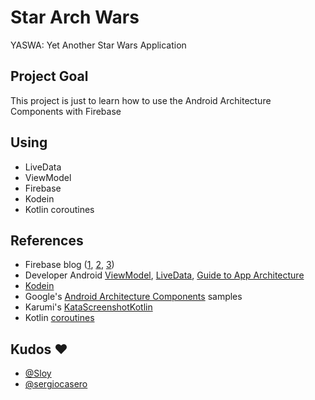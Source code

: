 # Star Arch Wars

YASWA: Yet Another Star Wars Application

## Project Goal

This project is just to learn how to use the Android Architecture Components with Firebase

## Using
- LiveData
- ViewModel
- Firebase
- Kodein
- Kotlin coroutines

## References
- Firebase blog ([1](https://firebase.googleblog.com/2017/12/using-android-architecture-components.html), [2](https://firebase.googleblog.com/2017/12/using-android-architecture-components_20.html), [3](https://firebase.googleblog.com/2017/12/using-android-architecture-components_22.html))
- Developer Android [ViewModel](https://developer.android.com/topic/libraries/architecture/viewmodel.html), [LiveData](https://developer.android.com/topic/libraries/architecture/livedata.html), [Guide to App Architecture](https://developer.android.com/topic/libraries/architecture/guide.html)
- [Kodein](https://github.com/SalomonBrys/Kodein)
- Google's [Android Architecture Components](https://github.com/googlesamples/android-architecture-components) samples
- Karumi's [KataScreenshotKotlin](https://github.com/Karumi/KataScreenshotKotlin)
- Kotlin [coroutines](https://github.com/Kotlin/kotlinx.coroutines/blob/master/coroutines-guide.md)

## Kudos :heart:
- [@Sloy](https://github.com/Sloy)
- [@sergiocasero](https://github.com/sergiocasero)
